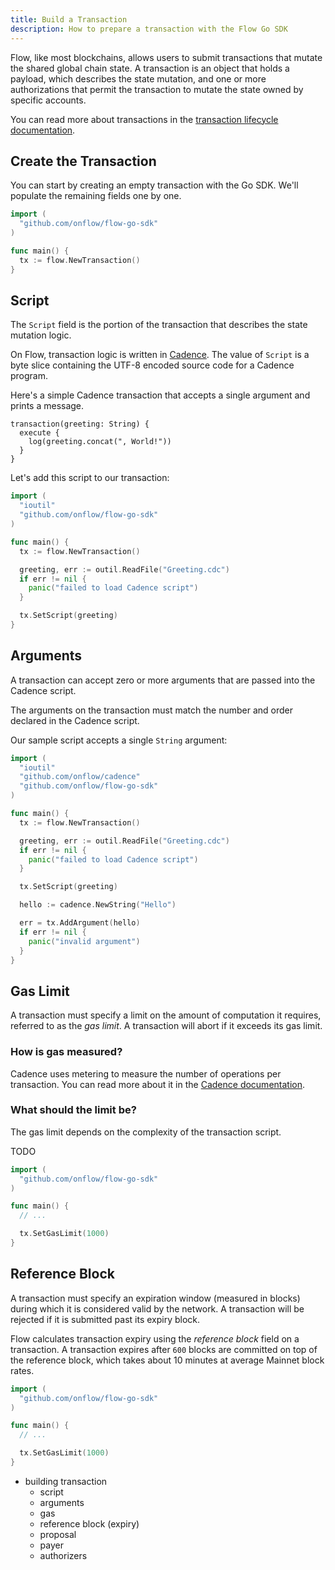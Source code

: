 ```yaml
---
title: Build a Transaction
description: How to prepare a transaction with the Flow Go SDK
---
```


Flow, like most blockchains, allows users to submit transactions that mutate
the shared global chain state. A transaction is an object that holds a payload,
which describes the state mutation, and one or more authorizations that permit 
the transaction to mutate the state owned by specific accounts.

You can read more about transactions in the [transaction lifecycle documentation](/concepts/transaction-lifecycle).

## Create the Transaction

You can start by creating an empty transaction with the Go SDK. 
We'll populate the remaining fields one by one.

```go
import (
  "github.com/onflow/flow-go-sdk"
)

func main() {
  tx := flow.NewTransaction()
}
```

## Script 

The `Script` field is the portion of the transaction that describes the state mutation logic.

On Flow, transaction logic is written in [Cadence](/cadence). The value of `Script` 
is a byte slice containing the UTF-8 encoded source code for a Cadence program.

Here's a simple Cadence transaction that accepts a single argument and prints
a message.

```cadence:title=Greeting.cdc
transaction(greeting: String) {
  execute { 
    log(greeting.concat(", World!")) 
  }
}
```

Let's add this script to our transaction:

```go
import (
  "ioutil"
  "github.com/onflow/flow-go-sdk"
)

func main() {
  tx := flow.NewTransaction()

  greeting, err := outil.ReadFile("Greeting.cdc")
  if err != nil {
    panic("failed to load Cadence script")
  }

  tx.SetScript(greeting)
}
```

## Arguments

A transaction can accept zero or more arguments that are passed into the Cadence script.

The arguments on the transaction must match the number and order declared in
the Cadence script. 

Our sample script accepts a single `String` argument:

```go
import (
  "ioutil"
  "github.com/onflow/cadence"
  "github.com/onflow/flow-go-sdk"
)

func main() {
  tx := flow.NewTransaction()

  greeting, err := outil.ReadFile("Greeting.cdc")
  if err != nil {
    panic("failed to load Cadence script")
  }

  tx.SetScript(greeting)

  hello := cadence.NewString("Hello")

  err = tx.AddArgument(hello)
  if err != nil {
    panic("invalid argument")
  }
}
```

## Gas Limit

A transaction must specify a limit on the amount of computation it requires,
referred to as the _gas limit_. A transaction will abort if it exceeds its gas limit.

### How is gas measured? 

Cadence uses metering to measure the number of operations per transaction. 
You can read more about it in the [Cadence documentation](/cadence).

### What should the limit be? 

The gas limit depends on the complexity of the transaction script. 

TODO

```go
import (
  "github.com/onflow/flow-go-sdk"
)

func main() {
  // ...

  tx.SetGasLimit(1000)
}
```

## Reference Block

A transaction must specify an expiration window (measured in blocks) during which it is considered valid by the network. 
A transaction will be rejected if it is submitted past its expiry block. 

Flow calculates transaction expiry using the _reference block_ field on a transaction. 
A transaction expires after `600` blocks are committed on top of the reference block,
which takes about 10 minutes at average Mainnet block rates.

```go
import (
  "github.com/onflow/flow-go-sdk"
)

func main() {
  // ...

  tx.SetGasLimit(1000)
}
```

- building transaction
  - script
  - arguments 
  - gas 
  - reference block (expiry)
  - proposal
  - payer
  - authorizers
